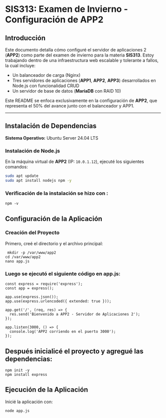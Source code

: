 # SIS313: Examen de Invierno - Configuración de APP2

## Introducción

Este documento detalla cómo configuré el servidor de aplicaciones 2 (**APP2**) como parte del examen de invierno para la materia **SIS313**. Estoy trabajando dentro de una infraestructura web escalable y tolerante a fallos, la cual incluye:

- Un balanceador de carga (Nginx)
- Tres servidores de aplicaciones (**APP1**, **APP2**, **APP3**) desarrollados en Node.js con funcionalidad CRUD
- Un servidor de base de datos (**MariaDB** con RAID 10)

Este README se enfoca exclusivamente en la configuración de **APP2**, que representa el 50% del avance junto con el balanceador y APP1.

---

## Instalación de Dependencias

**Sistema Operativo:** Ubuntu Server 24.04 LTS

### Instalación de Node.js

En la máquina virtual de **APP2** (IP: `10.0.1.12`), ejecuté los siguientes comandos:

```bash
sudo apt update
sudo apt install nodejs npm -y
```
### Verificación de la instalación se hizo con :
```node -v
npm -v
```
## Configuración de la Aplicación
### Creación del Proyecto
 Primero, creé el directorio y el archivo principal:
```
 mkdir -p /var/www/app2
cd /var/www/app2
nano app.js
```
### Luego se ejecutó el siguiente código en app.js:
```
const express = require('express');
const app = express();

app.use(express.json());
app.use(express.urlencoded({ extended: true }));

app.get('/', (req, res) => {
  res.send('Bienvenido a APP2 - Servidor de Aplicaciones 2');
});

app.listen(3000, () => {
  console.log('APP2 corriendo en el puerto 3000');
});
```
## Después inicialicé el proyecto y agregué las dependencias:
```
npm init -y
npm install express
```
## Ejecución de la Aplicación
Inicié la aplicación con:
```
node app.js
```
